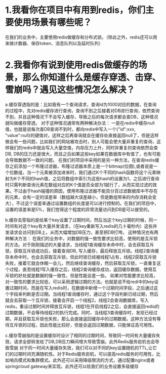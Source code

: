 # 1.我看你在项目中有用到redis，你们主要使用场景有哪些呢？
在我们的业务中，主要使用redis做缓存和分布式锁。（除此之外，redis还可以用来做计数器、保存token、消息队列以及延时队列）

# 2.我看你有说到使用redis做缓存的场景，那么你知道什么是缓存穿透、击穿、雪崩吗？遇见这些情况怎么解决？
a.缓存穿透指的是：比如我有一个查询请求，查询id为1000对应的数据，在查询的过程中，先对redis缓存进行查询，查询不到之后接着对DB进行查询，依然查询不到，并且这种情况下不会写入缓存，导致之后的每次请求都会查DB，这种情况就叫做缓存穿透。
对于这种情况通常有两种解决办法：
一是在redis中缓存null值，也就是说每次查DB查询不到时，都向redis中写入一个{"id":xxx, "value":null}的键值对，这样之后再查询就会在缓存处直接返回null了，但是这样做会有一些问题，比如我们的网站被攻击时，别人可能会使大量非重复的查询，这样我们的redis中就会写入大量空值，内存压力上升，同时非重复的查询依然会查DB, DB的压力还是很大，而且之后如果这些key如果在数据库中有值了，也有可能会导致数据不一致的问题。
在我们的项目中采用的是另一种方法，在查询redis缓存之前添加一个布隆过滤器，布隆过滤器本质上是一个bitmap(位图),或者说是一个位数组，当一个元素被添加进来时，我们通过K个不同的hash函数将这个元素映射为K个不同的hash值，之后将数组中索引为这些hash的设置为1，之后进行查询时只需判断查询元素在数组对应的K个值是否全部为1就行了，从而实现过滤的效果。不过由于hash碰撞的原因，使用布隆过滤器不能百分百过滤数据库中不存在的元素，会有一定的误差率（数组越大误差越小，但是数组带来的内存消耗会变大），不过这个误差率通过设置数组的长度是可以进行控制的。在我们的项目中，设置的误差率是5%，我们觉得这个程度的异常流量访问到DB是可以接受的。

b.缓存击穿指的是给某个key设置了过期时间，然后当这个key过期的时候，同一时间有对这个key有大量并发请求，（在key重新写入redis的几十毫秒内）这些并发请求会访问到DB上，从而大幅增加DB压力，甚至把DB打垮。
这种情况也有两种解决方法：
在我们的业务中，对数据的强一致性要求比较高，使用的是互斥锁的方法。对于刚刚描述的大量请求，当线程1查询缓存未命中时，会去获取互斥锁，获取互斥锁成功后，接着查询DB, 写入缓存，最后释放互斥锁。线程2查询缓存未命中时，也会去获取互斥锁，但此时锁已经被线程1占有，线程2获取互斥锁失败，接着它就会休眠一会儿，然后继续查询缓存，然后获取互斥锁，一直重复这个过程，直至线程1写入缓存之后，线程2查询缓存成功，返回缓存数据。使用互斥锁的好处就是数据的强一致性，但是性能会差一些。
如果对性能要求比较高，对一致性的要求比较低，可以采用逻辑过期的方法。也就是说不给redi中的key设置过期时间，而是在写入redis时，在数据中新增一个过期时间字段，之后通过这个字段来判断是否过期。当线程1查询缓存时，通过这个字段判断已经过期，然后就会去获取一个互斥锁，接着会开启一个线程2，线程2会查询数据库，写入redis，重设过期时间并释放互斥锁，线程1在开启线程2之后，会直接返回redis的过期数据，不会等待线程2的执行完成。同时，当线程3查询缓存时，发现已经过期，并且获取互斥锁也失败，那么会直接返回缓存中的过期数据。这种方法没有等待互斥锁的过程，因此性能比较好，但是会返回过期数据，只能保证高可用性。

c.缓存雪崩指的是设置缓存时设计了相同的过期时间，导致同一时间有大量缓存失效，请求全部转发给了DB,DB压力瞬间增大导致雪崩。此外Redis服务宕机也会导致雪崩
对于同一时间大量缓存失效，我们可以对不同的key设置随机的TTL,让它们的过期时间充满随机性。对于Redis服务宕机，可以提高redis服务的可用性，比如哨兵模式和集群模式。此外还可以采用降级限流的方式，通过配置nginx或者springcloud gateway来实现。此外还可以给我们的业务设置多级缓存
